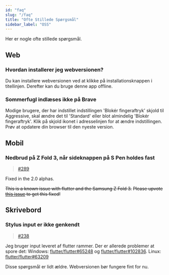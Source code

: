 ```yaml
---
id: "faq"
slug: "/faq"
title: "Ofte Stillede Spørgsmål"
sidebar_label: "OSS"
---
```


Her er nogle ofte stillede spørgsmål.

## Web

### Hvordan installerer jeg webversionen?

Du kan installere webversionen ved at klikke på installationsknappen i titellinjen. Derefter kan du bruge denne app offline.

### Sommerfugl indlæses ikke på Brave

Modige brugere, der har indstillet indstillingen 'Blokér fingeraftryk' skjold til Aggressive, skal ændre det til 'Standard' eller blot almindelig 'Blokér fingeraftryk'. Klik på skjold ikonet i adresselinjen for at ændre indstillingen. Prøv at opdatere din browser til den nyeste version.

## Mobil

### Nedbrud på Z Fold 3, når sideknappen på S Pen holdes fast

> [#289](https://github.com/LinwoodDev/Butterfly/issues/289)

Fixed in the 2.0 alphas.

~~This is a known issue with flutter and the Samsung Z Fold 3.~~ ~~Please upvote [this issue](https://github.com/flutter/flutter/issues/111068) to get this fixed!~~

## Skrivebord

### Stylus input er ikke genkendt

> [#238](https://github.com/LinwoodDev/Butterfly/issues/238)

Jeg bruger input leveret af flutter rammer. Der er allerede problemer at spore det: Windows: [flutter/flutter#65248](https://github.com/flutter/flutter/issues/65248) og [flutter/flutter#102836](https://github.com/flutter/flutter/issues/102836). Linux: [flutter/flutter#63209](https://github.com/flutter/flutter/issues/63209)

Disse spørgsmål er lidt ældre. Webversionen bør fungere fint for nu.
